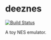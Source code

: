 # deeznes

[![Build Status](https://github.com/sengelha/deeznes/workflows/CI/badge.svg)](https://github.com/sengelha/deeznes)

A toy NES emulator.
